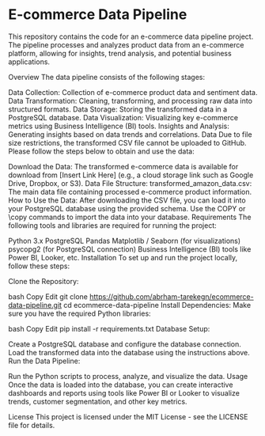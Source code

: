 # E-commerce Data Pipeline
This repository contains the code for an e-commerce data pipeline project. The pipeline processes and analyzes product data from an e-commerce platform, allowing for insights, trend analysis, and potential business applications.

Overview
The data pipeline consists of the following stages:

Data Collection: Collection of e-commerce product data and sentiment data.
Data Transformation: Cleaning, transforming, and processing raw data into structured formats.
Data Storage: Storing the transformed data in a PostgreSQL database.
Data Visualization: Visualizing key e-commerce metrics using Business Intelligence (BI) tools.
Insights and Analysis: Generating insights based on data trends and correlations.
Data
Due to file size restrictions, the transformed CSV file cannot be uploaded to GitHub. Please follow the steps below to obtain and use the data:

Download the Data:
The transformed e-commerce data is available for download from [Insert Link Here] (e.g., a cloud storage link such as Google Drive, Dropbox, or S3).
Data File Structure:
transformed_amazon_data.csv: The main data file containing processed e-commerce product information.
How to Use the Data:
After downloading the CSV file, you can load it into your PostgreSQL database using the provided schema. Use the COPY or \copy commands to import the data into your database.
Requirements
The following tools and libraries are required for running the project:

Python 3.x
PostgreSQL
Pandas
Matplotlib / Seaborn (for visualizations)
psycopg2 (for PostgreSQL connection)
Business Intelligence (BI) tools like Power BI, Looker, etc.
Installation
To set up and run the project locally, follow these steps:

Clone the Repository:

bash
Copy
Edit
git clone https://github.com/abrham-tarekegn/ecommerce-data-pipeline.git
cd ecommerce-data-pipeline
Install Dependencies: Make sure you have the required Python libraries:

bash
Copy
Edit
pip install -r requirements.txt
Database Setup:

Create a PostgreSQL database and configure the database connection.
Load the transformed data into the database using the instructions above.
Run the Data Pipeline:

Run the Python scripts to process, analyze, and visualize the data.
Usage
Once the data is loaded into the database, you can create interactive dashboards and reports using tools like Power BI or Looker to visualize trends, customer segmentation, and other key metrics.

License
This project is licensed under the MIT License - see the LICENSE file for details.
